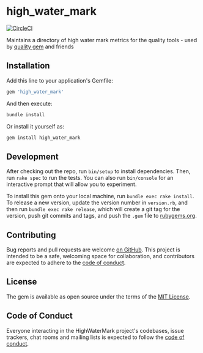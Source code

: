 # high\_water\_mark

[![CircleCI](https://circleci.com/gh/apiology/high_water_mark.svg?style=svg)](https://circleci.com/gh/apiology/high_water_mark)

Maintains a directory of high water mark metrics for the quality
tools - used by [quality gem](https://github.com/apiology/quality) and friends

## Installation

Add this line to your application's Gemfile:

```ruby
gem 'high_water_mark'
```

And then execute:

```sh
bundle install
```

Or install it yourself as:

```sh
gem install high_water_mark
```

## Development

After checking out the repo, run `bin/setup` to install
dependencies. Then, run `rake spec` to run the tests. You can also run
`bin/console` for an interactive prompt that will allow you to
experiment.

To install this gem onto your local machine, run `bundle exec rake
install`. To release a new version, update the version number in
`version.rb`, and then run `bundle exec rake release`, which will
create a git tag for the version, push git commits and tags, and push
the `.gem` file to [rubygems.org](https://rubygems.org).

## Contributing

Bug reports and pull requests are welcome
[on GitHub](https://github.com/apiology/high_water_mark). This project is
intended to be a safe, welcoming space for collaboration, and
contributors are expected to adhere to the
[code of conduct](https://github.com/apiology/high_water_mark/blob/main/CODE_OF_CONDUCT.md).

## License

The gem is available as open source under the terms of the [MIT License](https://opensource.org/licenses/MIT).

## Code of Conduct

Everyone interacting in the HighWaterMark project's codebases, issue
trackers, chat rooms and mailing lists is expected to follow the
[code of conduct](https://github.com/apiology/high_water_mark/blob/main/CODE_OF_CONDUCT.md).
